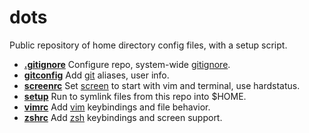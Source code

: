 # dots

Public repository of home directory config files, with a setup script.

- **[.gitignore](/.gitignore)** Configure repo, system-wide [gitignore](https://git-scm.com/docs/gitignore).
- **[gitconfig](/gitconfig)** Add [git](https://git-scm.com) aliases, user info.
- **[screenrc](/screenrc)** Set [screen](https://www.gnu.org/software/screen/) to start with vim and terminal, use hardstatus.
- **[setup](/setup)** Run to symlink files from this repo into $HOME.
- **[vimrc](/vimrc)** Add [vim](http://www.vim.org) keybindings and file behavior.
- **[zshrc](/zshrc)** Add [zsh](http://zsh.sourceforge.net) keybindings and screen support.
